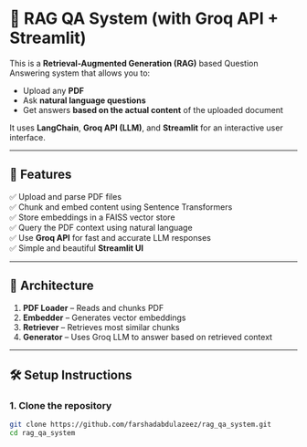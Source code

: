 # 📘 RAG QA System (with Groq API + Streamlit)

This is a **Retrieval-Augmented Generation (RAG)** based Question Answering system that allows you to:

- Upload any **PDF**
- Ask **natural language questions**
- Get answers **based on the actual content** of the uploaded document

It uses **LangChain**, **Groq API (LLM)**, and **Streamlit** for an interactive user interface.

---

## 🚀 Features

✅ Upload and parse PDF files  
✅ Chunk and embed content using Sentence Transformers  
✅ Store embeddings in a FAISS vector store  
✅ Query the PDF context using natural language  
✅ Use **Groq API** for fast and accurate LLM responses  
✅ Simple and beautiful **Streamlit UI**

---

## 🧠 Architecture

1. **PDF Loader** – Reads and chunks PDF  
2. **Embedder** – Generates vector embeddings  
3. **Retriever** – Retrieves most similar chunks  
4. **Generator** – Uses Groq LLM to answer based on retrieved context

---

## 🛠️ Setup Instructions

### 1. Clone the repository
```bash
git clone https://github.com/farshadabdulazeez/rag_qa_system.git
cd rag_qa_system



